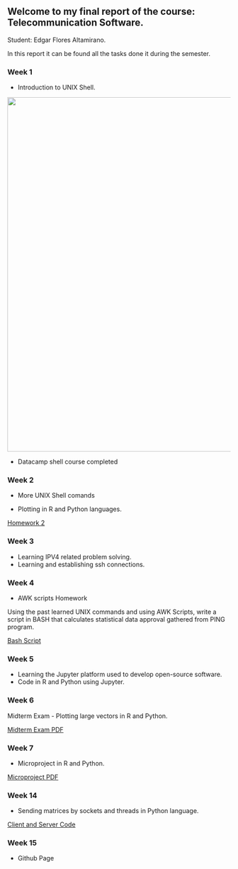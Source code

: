 ## Welcome to my final report of the course: Telecommunication Software. 

Student: Edgar Flores Altamirano.
  
In this report it can be found all the tasks done it during the semester.

### Week 1

- Introduction to UNIX Shell.

<img src="http://edii.epizy.com/images/CompletedShellCourse.png" width="800" align="middle"/>

- Datacamp shell course completed

### Week 2

- More UNIX Shell comands

- Plotting in R and Python languages.

<a href="https://github.com/EdgrFA/RAE411/blob/master/Week2/PlottingVectors.pdf">Homework 2</a>

### Week 3

- Learning IPV4 related problem solving.
- Learning and establishing ssh connections.

### Week 4

- AWK scripts Homework

Using the past learned UNIX commands and using AWK Scripts, write a script in BASH that calculates statistical data approval gathered from PING program.

<a href="https://github.com/EdgrFA/RAE411/blob/master/Week4/BashPing">Bash Script</a>

### Week 5

- Learning the Jupyter platform used to develop open-source software.
- Code in R and Python using Jupyter.

### Week 6

Midterm Exam - Plotting large vectors in R and Python.

<a href="https://github.com/EdgrFA/RAE411/blob/master/Week6/MidTermExam.pdf">Midterm Exam PDF</a>

### Week 7

- Microproject in R and Python.

<a href="https://github.com/EdgrFA/RAE411/blob/master/Week7/MicroProject.pdf">Microproject PDF</a>

### Week 14

- Sending matrices by sockets and threads in Python language.

<a href="https://github.com/EdgrFA/RAE411/blob/master/Week14/">Client and Server Code</a>

### Week 15

- Github Page
